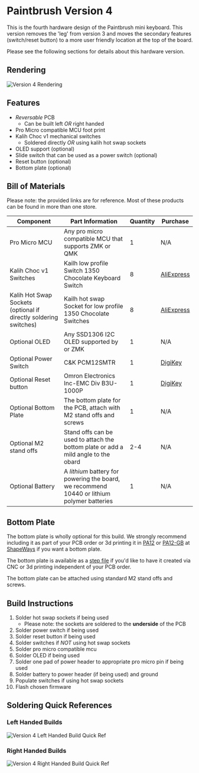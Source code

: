# Paintbrush Version 4

This is the fourth hardware design of the Paintbrush mini keyboard. This version removes the 'leg' from version 3 and moves the secondary features (switch/reset button) to a more user friendly location at the top of the board.

Please see the following sections for details about this hardware version.

## Rendering

![Version 4 Rendering](small-paintbrush-hotswap.png)

## Features

- *Reversable* PCB
  - Can be built left *OR* right handed
- Pro Micro compatible MCU foot print
- Kalih Choc v1 mechanical switches
  - Soldered directly *OR* using kalih hot swap sockets
- OLED support (optional)
- Slide switch that can be used as a power switch (optional)
- Reset button (optional)
- Bottom plate (optional)

## Bill of Materials

Please note: the provided links are for reference. Most of these products can be found in more than one store.

| Component | Part Information | Quantity | Purchase |
| --------- | ---------------- | -------- | -------- |
| Pro Micro MCU | Any pro micro compatible MCU that supports ZMK or QMK | 1 | N/A |
| Kalih Choc v1 Switches | Kailh low profile Switch 1350 Chocolate Keyboard Switch | 8 | [AliExpress](https://www.aliexpress.com/item/32959996455.html) |
| Kalih Hot Swap Sockets (optional if directly soldering switches) | Kailh hot swap Socket for low profile 1350 Chocolate Switches | 8 | [AliExpress](https://www.aliexpress.com/item/33023283633.html) |
| Optional OLED | Any SSD1306 I2C OLED supported by or ZMK | 1 | N/A |
| Optional Power Switch | C&K PCM12SMTR | 1 | [DigiKey](https://www.digikey.com/en/products/detail/c-k/PCM12SMTR/1640112?s=N4IgTCBcDaIAoGECyBGCBdAvkA) |
| Optional Reset button | Omron Electronics Inc-EMC Div B3U-1000P | 1 | [DigiKey](https://www.digikey.com/en/products/detail/omron-electronics-inc-emc-div/B3U-1000P/1534338) |
| Optional Bottom Plate | The bottom plate for the PCB, attach with M2 stand offs and screws | 1 | N/A |
| Optional M2 stand offs | Stand offs can be used to attach the bottom plate or add a mild angle to the obard | 2-4 | N/A |
| Optional Battery | A *lithium* battery for powering the board, we recommend 10440 or lithium polymer batteries | 1 | N/A |

## Bottom Plate

The bottom plate is wholly optional for this build. We strongly recommend including it as part of your PCB order or 3d printing it in [PA12](https://www.shapeways.com/materials/multi-jet-fusion-pa12/) or [PA12-GB](https://www.shapeways.com/materials/multi-jet-fusion-pa12gb/) at [ShapeWays](https://www.shapeways.com/) if you want a bottom plate.

The bottom plate is available as a [step file](small-paintbrush-hotswap-bottom.step) if you'd like to have it created via CNC or 3d printing independent of your PCB order.

The bottom plate can be attached using standard M2 stand offs and screws.

## Build Instructions

1. Solder hot swap sockets if being used
    - Please note: the sockets are soldered to the **underside** of the PCB
1. Solder power switch if being used
1. Solder reset button if being used
1. Solder switches if *NOT* using hot swap sockets
1. Solder pro micro compatible mcu
1. Solder OLED if being used
1. Solder one pad of power header to appropriate pro micro pin if being used
1. Solder battery to power header (if being used) and ground
1. Populate switches if using hot swap sockets
1. Flash chosen firmware

## Soldering Quick References

### Left Handed Builds

![Version 4 Left Handed Build Quick Ref](small-paintbrush-hotswap-left-ref.png)

### Right Handed Builds

![Version 4 Right Handed Build Quick Ref](small-paintbrush-hotswap-right-ref.png)